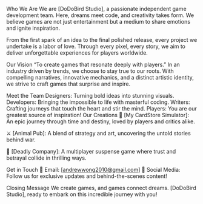 Who We Are
We are [DoDoBird Studio], a passionate independent game development team. Here, dreams meet code, and creativity takes form. We believe games are not just entertainment but a medium to share emotions and ignite inspiration.

From the first spark of an idea to the final polished release, every project we undertake is a labor of love. Through every pixel, every story, we aim to deliver unforgettable experiences for players worldwide.

Our Vision
“To create games that resonate deeply with players.”
In an industry driven by trends, we choose to stay true to our roots. With compelling narratives, innovative mechanics, and a distinct artistic identity, we strive to craft games that surprise and inspire.

Meet the Team
Designers: Turning bold ideas into stunning visuals.
Developers: Bringing the impossible to life with masterful coding.
Writers: Crafting journeys that touch the heart and stir the mind.
Players: You are our greatest source of inspiration!
Our Creations
🌟 [My CardStore Simulator]:
An epic journey through time and destiny, loved by players and critics alike.

⚔️ [Animal Pub]:
A blend of strategy and art, uncovering the untold stories behind war.

🎲 [Deadly Company]:
A multiplayer suspense game where trust and betrayal collide in thrilling ways.

Get in Touch
📧 Email: [andrewwong2010@gmail.com]
📱 Social Media: Follow us for exclusive updates and behind-the-scenes content!

Closing Message
We create games, and games connect dreams.
[DoDoBird Studio], ready to embark on this incredible journey with you!
